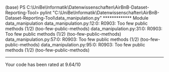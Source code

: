 (base) PS C:\UniBe\Informatik\Datenwissenschaften\AirBnB-Dataset-Reporting-Tool> pylint "C:\UniBe\Informatik\Datenwissenschaften\AirBnB-Dataset-Reporting-Tool\data_manipulation.py"
************* Module data_manipulation
data_manipulation.py:12:0: R0903: Too few public methods (1/2) (too-few-public-methods)
data_manipulation.py:31:0: R0903: Too few public methods (1/2) (too-few-public-methods)
data_manipulation.py:57:0: R0903: Too few public methods (1/2) (too-few-public-methods)
data_manipulation.py:95:0: R0903: Too few public methods (1/2) (too-few-public-methods)

------------------------------------------------------------------
Your code has been rated at 9.64/10 
